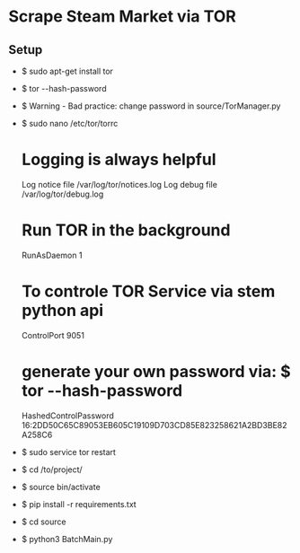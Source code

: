 # Scrape Steam Market via TOR
## Setup

- $ sudo apt-get install tor
- $ tor --hash-password <your-password>
- $ Warning - Bad practice: change password in source/TorManager.py
- $ sudo nano /etc/tor/torrc
	
	# Logging is always helpful
	Log notice file /var/log/tor/notices.log
	Log debug file /var/log/tor/debug.log

	# Run TOR in the background
	RunAsDaemon 1

	# To controle TOR Service via stem python api 
	ControlPort 9051
	# generate your own password via: $ tor --hash-password <your-password>
	HashedControlPassword 16:2DD50C65C89053EB605C19109D703CD85E823258621A2BD3BE82A258C6

- $ sudo service tor restart
- $ cd /to/project/
- $ source bin/activate
- $ pip install -r requirements.txt
- $ cd source
- $ python3 BatchMain.py


